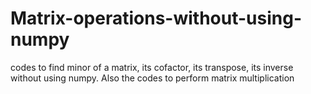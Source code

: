 # Matrix-operations-without-using-numpy
codes to find minor of a matrix, its cofactor, its transpose, its inverse without using numpy. Also the codes to perform matrix multiplication
